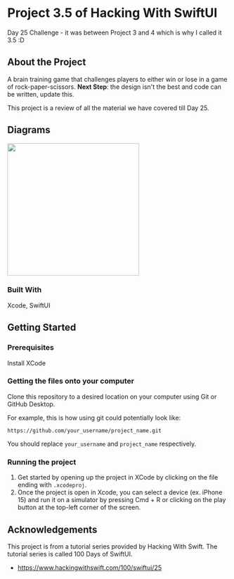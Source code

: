 # Project 3.5 of Hacking With SwiftUI
Day 25 Challenge - it was between Project 3 and 4 which is why I called it 3.5 :D

## About the Project

A brain training game that challenges players to either win or lose in a game of rock-paper-scissors. **Next Step**: the design isn't the best and code can be written, update this.

This project is a review of all the material we have covered till Day 25.

## Diagrams

<img src=https://github.com/user-attachments/assets/1a5df9f0-9a35-40fb-ac52-344dd435d2fc width=300>

### Built With

Xcode, SwiftUI

## Getting Started

### Prerequisites

Install XCode

### Getting the files onto your computer

Clone this repository to a desired location on your computer using Git or GitHub Desktop. 

For example, this is how using git could potentially look like: 
```
https://github.com/your_username/project_name.git
```

You should replace `your_username` and `project_name` respectively.

### Running the project

1. Get started by opening up the project in XCode by clicking on the file ending with `.xcodeproj`.
2. Once the project is open in Xcode, you can select a device (ex. iPhone 15) and run it on a simulator by pressing Cmd + R or clicking on the play button at the top-left corner of the screen.

## Acknowledgements

This project is from a tutorial series provided by Hacking With Swift. The tutorial series is called 100 Days of SwiftUI.
- https://www.hackingwithswift.com/100/swiftui/25

